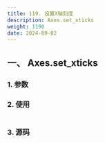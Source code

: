 ```yaml
---
title: 119. 设置X轴刻度
description: Axes.set_xticks
weight: 1190
date: 2024-09-02
---
```

<style>
th, td {
  border: 1px solid rgb(190, 190, 190);
}
</style>


## 一、 Axes.set_xticks


### 1. 参数




### 2. 使用



```python


```


### 3. 源码
```python

```





